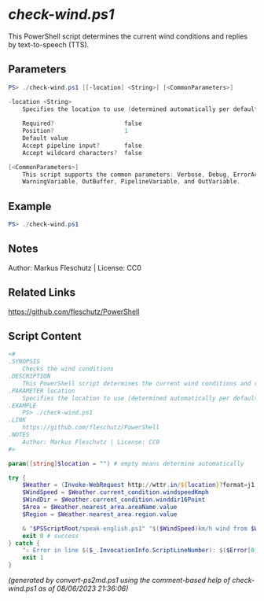 *check-wind.ps1*
================

This PowerShell script determines the current wind conditions and replies by text-to-speech (TTS).

Parameters
----------
```powershell
PS> ./check-wind.ps1 [[-location] <String>] [<CommonParameters>]

-location <String>
    Specifies the location to use (determined automatically per default)
    
    Required?                    false
    Position?                    1
    Default value                
    Accept pipeline input?       false
    Accept wildcard characters?  false

[<CommonParameters>]
    This script supports the common parameters: Verbose, Debug, ErrorAction, ErrorVariable, WarningAction, 
    WarningVariable, OutBuffer, PipelineVariable, and OutVariable.
```

Example
-------
```powershell
PS> ./check-wind.ps1

```

Notes
-----
Author: Markus Fleschutz | License: CC0

Related Links
-------------
https://github.com/fleschutz/PowerShell

Script Content
--------------
```powershell
<#
.SYNOPSIS
	Checks the wind conditions
.DESCRIPTION
	This PowerShell script determines the current wind conditions and replies by text-to-speech (TTS).
.PARAMETER location
	Specifies the location to use (determined automatically per default)
.EXAMPLE
	PS> ./check-wind.ps1
.LINK
	https://github.com/fleschutz/PowerShell
.NOTES
	Author: Markus Fleschutz | License: CC0
#>

param([string]$location = "") # empty means determine automatically

try {
	$Weather = (Invoke-WebRequest http://wttr.in/${location}?format=j1 -userAgent "curl" -useBasicParsing).Content | ConvertFrom-Json
	$WindSpeed = $Weather.current_condition.windspeedKmph
	$WindDir = $Weather.current_condition.winddir16Point
	$Area = $Weather.nearest_area.areaName.value
	$Region = $Weather.nearest_area.region.value

	& "$PSScriptRoot/speak-english.ps1" "$($WindSpeed)km/h wind from $WindDir at $Area ($Region)."
	exit 0 # success
} catch {
	"⚠️ Error in line $($_.InvocationInfo.ScriptLineNumber): $($Error[0])"
	exit 1
}
```

*(generated by convert-ps2md.ps1 using the comment-based help of check-wind.ps1 as of 08/06/2023 21:36:06)*
